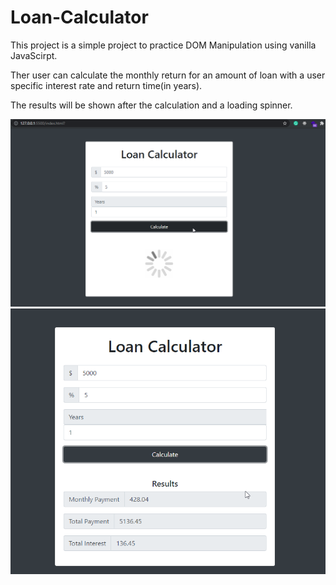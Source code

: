 # Loan-Calculator

This project is a simple project to practice DOM Manipulation using vanilla JavaScirpt.

Ther user can calculate the monthly return for an amount of loan with a user specific interest rate and return time(in years). 

The results will be shown after the calculation and a loading spinner. 

![ScreenShot](loan1.png)
![ScreenShot](loan2.png)
